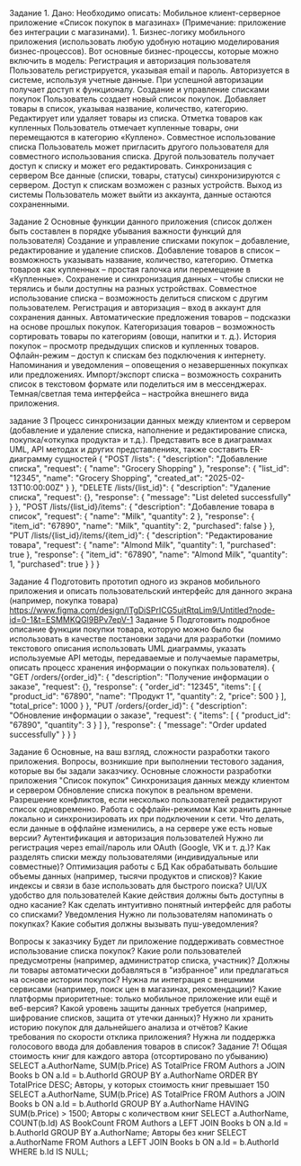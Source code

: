 Задание 1. Дано: Необходимо описать: Мобильное клиент-серверное приложение «Список покупок в магазинах» (Примечание: приложение без интеграции с магазинами). 1. Бизнес-логику мобильного приложения (использовать любую удобную нотацию моделирования бизнес-процессов). Вот основные бизнес-процессы, которые можно включить в модель: Регистрация и авторизация пользователя Пользователь регистрируется, указывая email и пароль. Авторизуется в системе, используя учетные данные. При успешной авторизации получает доступ к функционалу. Создание и управление списками покупок Пользователь создает новый список покупок. Добавляет товары в список, указывая название, количество, категорию. Редактирует или удаляет товары из списка. Отметка товаров как купленных Пользователь отмечает купленные товары, они перемещаются в категорию «Куплено». Совместное использование списка Пользователь может пригласить другого пользователя для совместного использования списка. Другой пользователь получает доступ к списку и может его редактировать. Синхронизация с сервером Все данные (списки, товары, статусы) синхронизируются с сервером. Доступ к спискам возможен с разных устройств. Выход из системы Пользователь может выйти из аккаунта, данные остаются сохраненными.

Задание 2 Основные функции данного приложения (список должен быть составлен в порядке убывания важности функций для пользователя) Создание и управление списками покупок – добавление, редактирование и удаление списков. Добавление товаров в список – возможность указывать название, количество, категорию. Отметка товаров как купленных – простая галочка или перемещение в «Купленные». Сохранение и синхронизация данных – чтобы списки не терялись и были доступны на разных устройствах. Совместное использование списка – возможность делиться списком с другим пользователем. Регистрация и авторизация – вход в аккаунт для сохранения данных. Автоматические предложения товаров – подсказки на основе прошлых покупок. Категоризация товаров – возможность сортировать товары по категориям (овощи, напитки и т. д.). История покупок – просмотр предыдущих списков и купленных товаров. Офлайн-режим – доступ к спискам без подключения к интернету. Напоминания и уведомления – оповещения о незавершенных покупках или предложениях. Импорт/экспорт списка – возможность сохранить список в текстовом формате или поделиться им в мессенджерах. Темная/светлая тема интерфейса – настройка внешнего вида приложения.

задание 3 Процесс синхронизации данных между клиентом и сервером (добавление и удаление списка, наполнение и редактирование списка, покупка/«откупка продукта» и т.д.). Представить все в диаграммах UML, API методах и других представлениях, также составить ER-диаграмму сущностей { "POST /lists": { "description": "Добавление списка", "request": { "name": "Grocery Shopping" }, "response": { "list_id": "12345", "name": "Grocery Shopping", "created_at": "2025-02-13T10:00:00Z" } }, "DELETE /lists/{list_id}": { "description": "Удаление списка", "request": {}, "response": { "message": "List deleted successfully" } }, "POST /lists/{list_id}/items": { "description": "Добавление товара в список", "request": { "name": "Milk", "quantity": 2 }, "response": { "item_id": "67890", "name": "Milk", "quantity": 2, "purchased": false } }, "PUT /lists/{list_id}/items/{item_id}": { "description": "Редактирование товара", "request": { "name": "Almond Milk", "quantity": 1, "purchased": true }, "response": { "item_id": "67890", "name": "Almond Milk", "quantity": 1, "purchased": true } } }

Задание 4 Подготовить прототип одного из экранов мобильного приложения и описать пользовательский интерфейс для данного экрана (например, покупка товара) https://www.figma.com/design/lTgDiSPrICG5ujtRtqLim9/Untitled?node-id=0-1&t=ESMMKQGl9BPv7epV-1 Задание 5 Подготовить подробное описание функции покупки товара, которую можно было бы использовать в качестве постановки задачи для разработки (помимо текстового описания использовать UML диаграммы, указать используемые API методы, передаваемые и получаемые параметры, описать процесс хранения информации о покупках пользователя). { "GET /orders/{order_id}": { "description": "Получение информации о заказе", "request": {}, "response": { "order_id": "12345", "items": [ { "product_id": "67890", "name": "Продукт 1", "quantity": 2, "price": 500 } ], "total_price": 1000 } }, "PUT /orders/{order_id}": { "description": "Обновление информации о заказе", "request": { "items": [ { "product_id": "67890", "quantity": 3 } ] }, "response": { "message": "Order updated successfully" } } }

Задание 6 Основные, на ваш взгляд, сложности разработки такого приложения. Вопросы, возникшие при выполнении тестового задания, которые вы бы задали заказчику. Основные сложности разработки приложения "Список покупок" Синхронизация данных между клиентом и сервером Обновление списка покупок в реальном времени. Разрешение конфликтов, если несколько пользователей редактируют список одновременно. Работа с оффлайн-режимом Как хранить данные локально и синхронизировать их при подключении к сети. Что делать, если данные в оффлайне изменились, а на сервере уже есть новые версии? Аутентификация и авторизация пользователей Нужно ли регистрация через email/пароль или OAuth (Google, VK и т. д.)? Как разделять списки между пользователями (индивидуальные или совместные)? Оптимизация работы с БД Как обрабатывать большие объемы данных (например, тысячи продуктов и списков)? Какие индексы и связи в базе использовать для быстрого поиска? UI/UX удобство для пользователей Какие действия должны быть доступны в одно касание? Как сделать интуитивно понятный интерфейс для работы со списками? Уведомления Нужно ли пользователям напоминать о покупках? Какие события должны вызывать пуш-уведомления?

Вопросы к заказчику Будет ли приложение поддерживать совместное использование списка покупок? Какие роли пользователей предусмотрены (например, администратор списка, участник)? Должны ли товары автоматически добавляться в "избранное" или предлагаться на основе истории покупок? Нужна ли интеграция с внешними сервисами (например, поиск цен в магазинах, рекомендации)? Какие платформы приоритетные: только мобильное приложение или ещё и веб-версия? Какой уровень защиты данных требуется (например, шифрование списков, защита от утечки данных)? Нужно ли хранить историю покупок для дальнейшего анализа и отчётов? Какие требования по скорости отклика приложения? Нужна ли поддержка голосового ввода для добавления товаров в список? Задание 7! Общая стоимость книг для каждого автора (отсортировано по убыванию) SELECT a.AuthorName, SUM(b.Price) AS TotalPrice FROM Authors a JOIN Books b ON a.Id = b.AuthorId GROUP BY a.AuthorName ORDER BY TotalPrice DESC; Авторы, у которых стоимость книг превышает 150 SELECT a.AuthorName, SUM(b.Price) AS TotalPrice FROM Authors a JOIN Books b ON a.Id = b.AuthorId GROUP BY a.AuthorName HAVING SUM(b.Price) > 1500; Авторы с количеством книг SELECT a.AuthorName, COUNT(b.Id) AS BookCount FROM Authors a LEFT JOIN Books b ON a.Id = b.AuthorId GROUP BY a.AuthorName; Авторы без книг SELECT a.AuthorName FROM Authors a LEFT JOIN Books b ON a.Id = b.AuthorId WHERE b.Id IS NULL;
